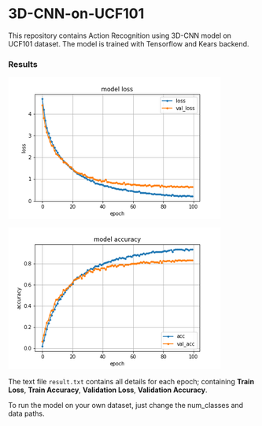 # 3D-CNN-on-UCF101
This repository contains Action Recognition using 3D-CNN model on UCF101 dataset.
The model is trained with Tensorflow and Kears backend. 


### Results
![Model Loss](https://github.com/SobhanMoghimi/3D-CNN-on-UCF101/blob/main/model_loss.png)


![Model Loss](https://github.com/SobhanMoghimi/3D-CNN-on-UCF101/blob/main/model_accuracy.png)

The text file `result.txt` contains all details for each epoch; containing **Train Loss**, **Train Accuracy**, **Validation Loss**, **Validation Accuracy**.

To run the model on your own dataset, just change the num_classes and data paths.
